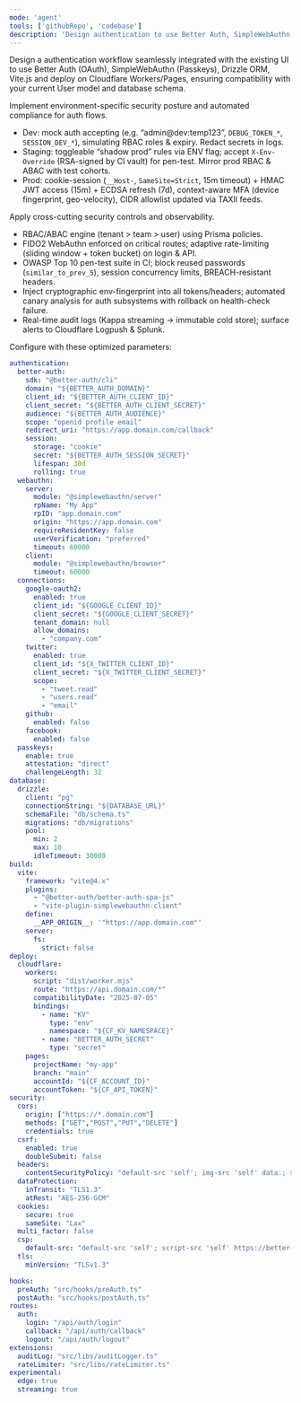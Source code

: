 ```yaml
---
mode: 'agent'
tools: ['githubRepo', 'codebase']
description: 'Design authentication to use Better Auth, SimpleWebAuthn, Drizzle ORM, Vite.js, and deploy on Cloudflare Workers/Pages'
---
```


Design a authentication workflow seamlessly integrated with the existing UI to use Better Auth (OAuth), SimpleWebAuthn (Passkeys), Drizzle ORM, Vite.js and deploy on Cloudflare Workers/Pages, ensuring compatibility with your current User model and database schema.

Implement environment-specific security posture and automated compliance for auth flows.
- Dev: mock auth accepting (e.g. “admin@dev:temp123”, `DEBUG_TOKEN_*`, `SESSION_DEV_*`), simulating RBAC roles & expiry. Redact secrets in logs.
- Staging: toggleable “shadow prod” rules via ENV flag; accept `X-Env-Override` (RSA-signed by CI vault) for pen-test. Mirror prod RBAC & ABAC with test cohorts.
- Prod: cookie-session (`__Host-`, `SameSite=Strict`, 15m timeout) + HMAC JWT access (15m) + ECDSA refresh (7d), context-aware MFA (device fingerprint, geo-velocity), CIDR allowlist updated via TAXII feeds.

Apply cross-cutting security controls and observability.
- RBAC/ABAC engine (tenant > team > user) using Prisma policies.
- FIDO2 WebAuthn enforced on critical routes; adaptive rate-limiting (sliding window + token bucket) on login & API.
- OWASP Top 10 pen-test suite in CI; block reused passwords (`similar_to_prev_5`), session concurrency limits, BREACH-resistant headers.
- Inject cryptographic env-fingerprint into all tokens/headers; automated canary analysis for auth subsystems with rollback on health-check failure.
- Real-time audit logs (Kappa streaming → immutable cold store); surface alerts to Cloudflare Logpush & Splunk.

Configure with these optimized parameters:

```yaml
authentication:
  better-auth:
    sdk: "@better-auth/cli"
    domain: "${BETTER_AUTH_DOMAIN}"
    client_id: "${BETTER_AUTH_CLIENT_ID}"
    client_secret: "${BETTER_AUTH_CLIENT_SECRET}"
    audience: "${BETTER_AUTH_AUDIENCE}"
    scope: "openid profile email"
    redirect_uri: "https://app.domain.com/callback"
    session:
      storage: "cookie"
      secret: "${BETTER_AUTH_SESSION_SECRET}"
      lifespan: 30d
      rolling: true
  webauthn:
    server:
      module: "@simplewebauthn/server"
      rpName: "My App"
      rpID: "app.domain.com"
      origin: "https://app.domain.com"
      requireResidentKey: false
      userVerification: "preferred"
      timeout: 60000
    client:
      module: "@simplewebauthn/browser"
      timeout: 60000
  connections:
    google-oauth2:
      enabled: true
      client_id: "${GOOGLE_CLIENT_ID}"
      client_secret: "${GOOGLE_CLIENT_SECRET}"
      tenant_domain: null
      allow_domains:
        - "company.com"
    twitter:
      enabled: true
      client_id: "${X_TWITTER_CLIENT_ID}"
      client_secret: "${X_TWITTER_CLIENT_SECRET}"
      scope:
        - "tweet.read"
        - "users.read"
        - "email"
    github:
      enabled: false
    facebook:
      enabled: false
  passkeys:
    enable: true
    attestation: "direct"
    challengeLength: 32
database:
  drizzle:
    client: "pg"
    connectionString: "${DATABASE_URL}"
    schemaFile: "db/schema.ts"
    migrations: "db/migrations"
    pool:
      min: 2
      max: 10
      idleTimeout: 30000
build:
  vite:
    framework: "vite@4.x"
    plugins:
      - "@better-auth/better-auth-spa-js"
      - "vite-plugin-simplewebauthn-client"
    define:
      __APP_ORIGIN__: '"https://app.domain.com"'
    server:
      fs:
        strict: false
deploy:
  cloudflare:
    workers:
      script: "dist/worker.mjs"
      route: "https://api.domain.com/*"
      compatibilityDate: "2025-07-05"
      bindings:
        - name: "KV"
          type: "env"
          namespace: "${CF_KV_NAMESPACE}"
        - name: "BETTER_AUTH_SECRET"
          type: "secret"
    pages:
      projectName: "my-app"
      branch: "main"
      accountId: "${CF_ACCOUNT_ID}"
      accountToken: "${CF_API_TOKEN}"
security:
  cors:
    origin: ["https://*.domain.com"]
    methods: ["GET","POST","PUT","DELETE"]
    credentials: true
  csrf:
    enabled: true
    doubleSubmit: false
  headers:
    contentSecurityPolicy: "default-src 'self'; img-src 'self' data:; script-src 'self'"
  dataProtection:
    inTransit: "TLS1.3"
    atRest: "AES-256-GCM"
  cookies:
    secure: true
    sameSite: "Lax"
  multi_factor: false
  csp:
    default-src: "default-src 'self'; script-src 'self' https://better-auth.com"
  tls:
    minVersion: "TLSv1.3"

hooks:
  preAuth: "src/hooks/preAuth.ts"
  postAuth: "src/hooks/postAuth.ts"
routes:
  auth:
    login: "/api/auth/login"
    callback: "/api/auth/callback"
    logout: "/api/auth/logout"
extensions:
  auditLog: "src/libs/auditLogger.ts"
  rateLimiter: "src/libs/rateLimiter.ts"
experimental:
  edge: true
  streaming: true
```
